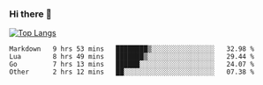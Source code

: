 ### Hi there 👋

<!--
**3Xpl0it3r/3Xpl0it3r** is a ✨ _special_ ✨ repository because its `README.md` (this file) appears on your GitHub profile.

Here are some ideas to get you started:

- 🔭 I’m currently working on ...
- 🌱 I’m currently learning ...
- 👯 I’m looking to collaborate on ...
- 🤔 I’m looking for help with ...
- 💬 Ask me about ...
- 📫 How to reach me: ...
- 😄 Pronouns: ...
- ⚡ Fun fact: ...
-->


[![Top Langs](https://github-readme-stats.vercel.app/api/top-langs/?username=3Xpl0it3r&layout=compact)](https://github.com/3Xpl0it3r/3Xpl0it3r)

<!--START_SECTION:waka-->

```text
Markdown   9 hrs 53 mins   ████████▒░░░░░░░░░░░░░░░░   32.98 %
Lua        8 hrs 49 mins   ███████▒░░░░░░░░░░░░░░░░░   29.44 %
Go         7 hrs 13 mins   ██████░░░░░░░░░░░░░░░░░░░   24.07 %
Other      2 hrs 12 mins   ██░░░░░░░░░░░░░░░░░░░░░░░   07.38 %
```

<!--END_SECTION:waka-->
